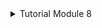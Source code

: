 <details>
<summary>Tutorial Module 8</summary>

1. what is _**amqp**_?
   
    AMQP stands for Advanced Message Queuing Protocol. It's an open standard for messaging middleware that enables systems to communicate with each other asynchronously by sending and receiving messages. 

    AMQP provides a framework for message-oriented middleware that allows applications to communicate with each other reliably, regardless of the underlying platform or programming language. It defines a set of rules and formats for how messages should be structured, transmitted, and managed between sender and receiver systems.

    In the provided code snippet, AMQP is being used to set up a message queue listener for handling messages related to user creation events. This allows for decoupling the components of a system, enabling asynchronous communication and scalability.

2. what it means? guest:guest@localhost:5672 , what is the first _**guest**_, and what is the second _**guest**_, and what is _**localhost:5672**_ is for?

    In the provided code, guest:guest@localhost:5672 is a Uniform Resource Identifier (URI) representing the connection details for the AMQP (Advanced Message Queuing Protocol) server.

    Let's break it down:

    - _**guest:guest**_: The first  _**guest**_ is the username, and the second  _**guest**_ is the password. In AMQP,  _**guest**_ is often used as default credentials for testing and development purposes. However, in production environments, it's important to use secure and unique credentials.

    -  _**localhost:5672**_: "localhost" refers to the hostname or IP address of the AMQP server, in this case, it's the same machine where the code is running. 5672 is the default port number for AMQP connections. So, _**localhost:5672**_ specifies that the AMQP server is running on the local machine, and the communication should happen through port 5672.

    So, in summary, guest:guest@localhost:5672 specifies the username, password, hostname, and port of the AMQP server that the code will connect to.

![Screenshot of running code on console and delayed spike on RabbitMQ](https://i.ibb.co/rGJgTrz/gambar-2024-04-18-175549622.png)

The total number of queues in RabbitMQ is determined by several factors, including the configuration of the message broker, the number of bindings, and the behavior of the publisher and subscriber applications.

Here are some reasons why the total number of queues might differ between your machine (with 2 queues) and another machine (with 20 queues):

1. **Bindings**: Each queue in RabbitMQ is typically bound to one or more exchanges. If there are more bindings on the other machine, it could result in more queues being created.

2. **Subscriber Behavior**: The behavior of the subscriber application can influence the creation of queues. In your case, the subscriber application has a delay of 10 milliseconds (`thread::sleep(ten_millis);`) before processing each message. During this delay, messages might accumulate in RabbitMQ, potentially leading to the creation of additional queues if they are not processed quickly enough.

3. **Message Volume**: The volume of messages being published and consumed can impact the creation of queues. If there are more messages being published or consumed on the other machine, it might lead to the creation of additional queues to handle the workload.

4. **Configuration Differences**: Differences in RabbitMQ configuration between your machine and the other machine, such as queue TTL (Time-To-Live) settings or queue auto-delete behavior, could result in different queue creation behavior.

5. **Other Applications**: There might be other applications or components interacting with RabbitMQ on the other machine, leading to the creation of additional queues for different purposes.

To determine the exact reason for the difference in the total number of queues between your machine and the other machine, it would be necessary to inspect the RabbitMQ configuration, monitor the message flow, and analyze the behavior of all interacting applications.

</details>
